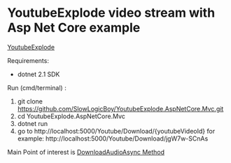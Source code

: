 # YoutubeExplode video stream with Asp Net Core example

[YoutubeExplode](https://github.com/Tyrrrz/YoutubeExplode)

Requirements:

- dotnet 2.1 SDK

Run (cmd/terminal) :

1. git clone https://github.com/SlowLogicBoy/YoutubeExplode.AspNetCore.Mvc.git
2. cd YoutubeExplode.AspNetCore.Mvc
3. dotnet run
4. go to http://localhost:5000/Youtube/Download/{youtubeVideoId} for example: http://localhost:5000/Youtube/Download/jgW7w-SCnAs

Main Point of interest is [DownloadAudioAsync Method](./Controllers/YoutubeController.cs#L12)
